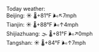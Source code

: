 Today weather:  
Beijing: ☀️ 🌡️+81°F 🌬️↖7mph  
Tianjin: ☀️ 🌡️+88°F 🌬️↑4mph  
Shijiazhuang: 🌫  🌡️+81°F 🌬️↗0mph  
Tangshan: ☀️ 🌡️+84°F 🌬️↑7mph  
